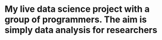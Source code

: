 # My live data science project with a group of programmers. The aim is simply data analysis for researchers
